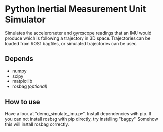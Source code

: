 # Python Inertial Measurement Unit Simulator

Simulates the accelerometer and gyroscope readings that an IMU would produce which is following a trajectory in 3D space. Trajectories can be loaded from ROS1 bagfiles, or simulated trajectories can be used. 

## Depends

- numpy
- scipy
- matplotlib
- rosbag _(optional)_

## How to use

Have a look at "demo_simulate_imu.py". 
Install dependencies with pip.
If you can not install rosbag with pip directly, try installing "bagpy".
Somehow this will install rosbag correctly.